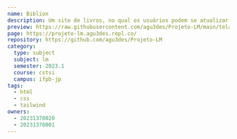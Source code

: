 ```yaml
---
name: Biblion
description: Um site de livros, no qual os usuários podem se atualizar acerca de notícias do âmbito literário e receber indicações de leitura.
preview: https://raw.githubusercontent.com/agu3des/Projeto-LM/main/telainicial.png
page: https://projeto-lm.agu3des.repl.co/
repository: https://github.com/agu3des/Projeto-LM
category:
  type: subject
  subject: lm
  semester: 2023.1
  course: cstsi
  campus: ifpb-jp
tags:
  - html
  - css
  - tailwind
owners:
  - 20231370020
  - 20231370001
---
```

